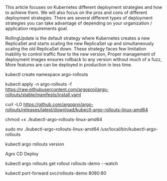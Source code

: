 This article focuses on Kubernetes different deployment strategies and how to achieve them. We will also focus on the pros and cons of different deployment strategies.
There are several different types of deployment strategies you can take advantage of depending on your organization / application requirements goal.

RollingUpdate is the default strategy where Kubernetes creates a new ReplicaSet and starts scaling the new ReplicaSet up and simultaneously scaling the old ReplicaSet down. These strategy faces few limitation Inability to control traffic flow to the new version, Proper management of deployment images ensures rollback to any version without much of a fuzz, More features are can be deployed in production in less time.

kubectl create namespace argo-rollouts

kubectl apply -n argo-rollouts -f https://raw.githubusercontent.com/argoproj/argo-rollouts/stable/manifests/install.yaml

curl -LO https://github.com/argoproj/argo-rollouts/releases/latest/download/kubectl-argo-rollouts-linux-amd64

chmod +x ./kubectl-argo-rollouts-linux-amd64

sudo mv ./kubectl-argo-rollouts-linux-amd64 /usr/local/bin/kubectl-argo-rollouts

kubectl argo rollouts version

Agro CD Deploy

kubectl argo rollouts get rollout rollouts-demo --watch

kubectl port-forward svc/rollouts-demo 8080:80
